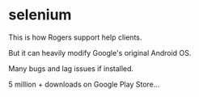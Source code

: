 # selenium

This is how Rogers support help clients.

But it can heavily modify Google's original Android OS.

Many bugs and lag issues if installed.

5 million + downloads on Google Play Store...
